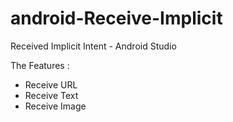 # android-Receive-Implicit
Received Implicit Intent - Android Studio

The Features :
- Receive URL
- Receive Text
- Receive Image
